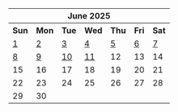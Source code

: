 <table align="center" border="0" cellpadding="0" cellspacing="0" class="month">
 <tr>
  <th class="month" colspan="7">
   June 2025
  </th>
 </tr>
 <tr>
  <th class="sun">
   Sun
  </th>
  <th class="mon">
   Mon
  </th>
  <th class="tue">
   Tue
  </th>
  <th class="wed">
   Wed
  </th>
  <th class="thu">
   Thu
  </th>
  <th class="fri">
   Fri
  </th>
  <th class="sat">
   Sat
  </th>
 </tr>
 <tr>
  <td class="sun">
   <a href="20250601.py">
    1
   </a>
  </td>
  <td class="mon">
   <a href="20250602.py">
    2
   </a>
  </td>
  <td class="tue">
   <a href="20250603.py">
    3
   </a>
  </td>
  <td class="wed">
   <a href="20250604.py">
    4
   </a>
  </td>
  <td class="thu">
   <a href="20250605.py">
    5
   </a>
  </td>
  <td class="fri">
   <a href="20250606.py">
    6
   </a>
  </td>
  <td class="sat">
   <a href="20250607.py">
    7
   </a>
  </td>
 </tr>
 <tr>
  <td class="sun">
   <a href="20250608.py">
    8
   </a>
  </td>
  <td class="mon">
   <a href="20250609.py">
    9
   </a>
  </td>
  <td class="tue">
   <a href="20250610.py">
    10
   </a>
  </td>
  <td class="wed">
   <a href="20250611.py">
    11
   </a>
  </td>
  <td class="thu">
   12
  </td>
  <td class="fri">
   13
  </td>
  <td class="sat">
   14
  </td>
 </tr>
 <tr>
  <td class="sun">
   15
  </td>
  <td class="mon">
   16
  </td>
  <td class="tue">
   17
  </td>
  <td class="wed">
   18
  </td>
  <td class="thu">
   19
  </td>
  <td class="fri">
   20
  </td>
  <td class="sat">
   21
  </td>
 </tr>
 <tr>
  <td class="sun">
   22
  </td>
  <td class="mon">
   23
  </td>
  <td class="tue">
   24
  </td>
  <td class="wed">
   25
  </td>
  <td class="thu">
   26
  </td>
  <td class="fri">
   27
  </td>
  <td class="sat">
   28
  </td>
 </tr>
 <tr>
  <td class="sun">
   29
  </td>
  <td class="mon">
   30
  </td>
  <td class="noday">
  </td>
  <td class="noday">
  </td>
  <td class="noday">
  </td>
  <td class="noday">
  </td>
  <td class="noday">
  </td>
 </tr>
</table>
